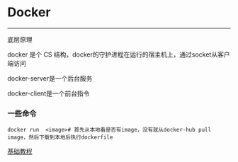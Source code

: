 # Docker
--------

底层原理

docker 是个 CS 结构，docker的守护进程在运行的宿主机上，通过socket从客户端访问

docker-server是一个后台服务

docker-client是一个前台指令

### 一些命令

```docker
docker run  <image># 首先从本地看是否有image，没有就从docker-hub pull image，然后下载到本地后执行dockerfile 

```

[基础教程](https://www.kuangstudy.com/bbs/1591000004590710785) 
